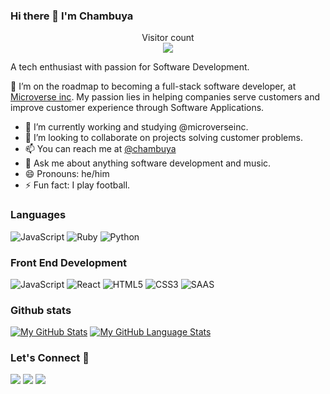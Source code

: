 ### Hi there 👋 I'm Chambuya

<p align="center"> 
  Visitor count<br>
  <img src="https://profile-counter.glitch.me/mnekx/count.svg" />
</p>

A tech enthusiast with passion for Software Development.

<!--
**mnekx/mnekx** is a ✨ _special_ ✨ repository because its `README.md` (this file) appears on your GitHub profile.

Here are some ideas to get you started:

- 🔭 I’m currently working on ...
- 🌱 I’m currently learning ...
- 👯 I’m looking to collaborate on ...
- 🤔 I’m looking for help with ...
- 💬 Ask me about ...
- 📫 How to reach me: ...
- 😄 Pronouns: ...
- ⚡ Fun fact: ...
### Hello there, I'm Chambuya :wave:
-->

:telescope: I’m on the roadmap to becoming a full-stack software developer, at [Microverse inc](https://www.microverse.org/). My passion lies in helping companies serve customers and improve customer experience through Software Applications.

- 🔭 I’m currently working and studying @microverseinc.
- 👯 I’m looking to collaborate on projects solving customer problems.
- 📫 You can reach me at [@chambuya](https://www.linkedin.com/in/mnemba-chambuya/)
- 💬 Ask me about anything software development and music.
- 😄 Pronouns: he/him
- ⚡ Fun fact: I play football.

### Languages

![JavaScript](https://icongr.am/devicon/javascript-original.svg?size=50&color=currentColor)
![Ruby](https://icongr.am/devicon/ruby-original.svg?size=50&color=currentColor)
![Python](https://icongr.am/devicon/python-original.svg?size=50&color=currentColor)

### Front End Development

![JavaScript](https://icongr.am/devicon/javascript-original.svg?size=50&color=currentColor)
![React](https://icongr.am/devicon/react-original.svg?size=50&color=currentColor)
![HTML5](https://icongr.am/devicon/html5-original.svg?size=50&color=currentColor)
![CSS3](https://icongr.am/devicon/css3-original.svg?size=50&color=currentColor)
![SAAS](https://icongr.am/devicon/sass-original.svg?size=50&color=currentColor)

### Github stats

[![My GitHub Stats](https://github-readme-stats.vercel.app/api/?username=mnekx&count_private=true&theme=tokyonight&showicons=true)]()
[![My GitHub Language Stats](https://github-readme-stats.vercel.app/api/top-langs/?username=mnekx&langs_count=5&theme=tokyonight)]()<h3 align="left">Let's Connect :handshake:</h3>

<div align="left">
<a target="_blank"
href="https://www.linkedin.com/in/mnemba-chambuya/"><img
src="https://img.shields.io/badge/-LinkedIn-0077b5?style=for-the-badge&logo=LinkedIn&logoColor=white"></img></a> <a target="_blank"
href="mailto:mnemba.chambuya@gmail.com"><img
src="https://img.shields.io/badge/-Gmail-D14836?style=for-the-badge&logo=Gmail&logoColor=white"></img></a> <a target="_blank"
href="https://twitter.com/chambuya_mnemba"><img
src="https://img.shields.io/badge/-Twitter-1DA1F2?style=for-the-badge&logo=Twitter&logoColor=white"></img></a>
<div/>
